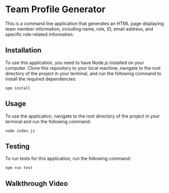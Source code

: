 # Team Profile Generator
This is a command line application that generates an HTML page displaying team member information, including name, role, ID, email address, and specific role-related information.

## Installation
To use this application, you need to have Node.js installed on your computer. Clone this repository to your local machine, navigate to the root directory of the project in your terminal, and run the following command to install the required dependencies:
```
npm install
```
## Usage
To use the application, navigate to the root directory of the project in your terminal and run the following command:

```
node index.js
```
## Testing
To run tests for this application, run the following command:
``` 
npm run test
```

## Walkthrough Video

